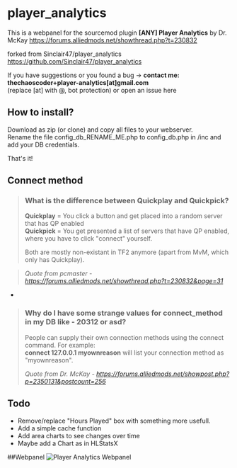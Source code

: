 # player_analytics
This is a webpanel for the sourcemod plugin **[ANY] Player Analytics** by Dr. McKay
https://forums.alliedmods.net/showthread.php?t=230832

forked from Sinclair47/player_analytics https://github.com/Sinclair47/player_analytics 

If you have suggestions or you found a bug -> **contact me: thechaoscoder+player-analytics[at]gmail.com**  
(replace [at] with @, bot protection) or open an issue here

## How to install?
Download as zip (or clone) and copy all files to your webserver.  
Rename the file config_db_RENAME_ME.php to config_db.php in /inc and add your DB credentials.  
 
That's it!

## Connect method
> ### What is the difference between Quickplay and Quickpick?
> **Quickplay** = You click a button and get placed into a random server that has QP enabled  
> **Quickpick** = You get presented a list of servers that have QP enabled, where you have to click "connect" yourself.
> 
> Both are mostly non-existant in TF2 anymore (apart from MvM, which only has Quickplay).

> _Quote from pcmaster - https://forums.alliedmods.net/showthread.php?t=230832&page=31_

-
> ### Why do I have some strange values for connect_method in my DB like - 20312 or asd?
> People can supply their own connection methods using the connect command. For example:  
> **connect 127.0.0.1 myownreason** 
> will list your connection method as "myownreason".
> 
> _Quote from Dr. McKay - https://forums.alliedmods.net/showpost.php?p=2350131&postcount=256_

## Todo
* Remove/replace "Hours Played" box with something more usefull.
* Add a simple cache function
* Add area charts to see changes over time
* Maybe add a Chart as in HLStatsX

##Webpanel
![Player Analytics Webpanel](https://raw.githubusercontent.com/theChaosCoder/player_analytics/master/player_analytics.png)
